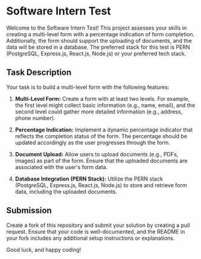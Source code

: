# Software Intern Test

Welcome to the Software Intern Test! This project assesses your skills in creating a multi-level form with a percentage indication of form completion. Additionally, the form should support the uploading of documents, and the data will be stored in a database. The preferred stack for this test is PERN (PostgreSQL, Express.js, React.js, Node.js) or your preferred tech stack.

## Task Description

Your task is to build a multi-level form with the following features:

1. **Multi-Level Form:** Create a form with at least two levels. For example, the first level might collect basic information (e.g., name, email), and the second level could gather more detailed information (e.g., address, phone number).

2. **Percentage Indication:** Implement a dynamic percentage indicator that reflects the completion status of the form. The percentage should be updated accordingly as the user progresses through the form.

3. **Document Upload:** Allow users to upload documents (e.g., PDFs, images) as part of the form. Ensure that the uploaded documents are associated with the user's form data.

4. **Database Integration (PERN Stack):** Utilize the PERN stack (PostgreSQL, Express.js, React.js, Node.js) to store and retrieve form data, including the uploaded documents.

## Submission

Create a fork of this repository and submit your solution by creating a pull request. Ensure that your code is well-documented, and the README in your fork includes any additional setup instructions or explanations.

Good luck, and happy coding!
